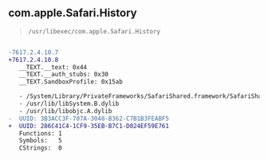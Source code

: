 ## com.apple.Safari.History

> `/usr/libexec/com.apple.Safari.History`

```diff

-7617.2.4.10.7
+7617.2.4.10.8
   __TEXT.__text: 0x44
   __TEXT.__auth_stubs: 0x30
   __TEXT.SandboxProfile: 0x15ab

   - /System/Library/PrivateFrameworks/SafariShared.framework/SafariShared
   - /usr/lib/libSystem.B.dylib
   - /usr/lib/libobjc.A.dylib
-  UUID: 3B3ACC3F-707A-3048-B362-C7B1B3FEABF5
+  UUID: 286C41C4-1CF9-35EB-B7C1-D024EF59E761
   Functions: 1
   Symbols:   5
   CStrings:  0

```
